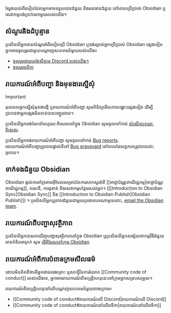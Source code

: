 ស្វែងយល់ពីរបៀបដែលអ្នកអាចទទួលបានជំនួយ និងធនធានជំនួយ នៅពេលប្រើប្រាស់ Obsidian ឬសេវាកម្មបង់ប្រាក់ណាមួយរបស់យើង។

## សំណួរនិងដំបូន្មាន

ប្រសិនបើអ្នកមានសំណួរអំពីរបៀបប្រើ Obsidian ឬចង់ស្គាល់អ្នកប្រើប្រាស់ Obsidian ផ្សេងទៀត អ្នកអាចចូលរួមជាមួយបណ្តាញសហគមន៍មួយរបស់យើង៖

- [ចូលរួមជាមួយម៉ាស៊ីនមេ Discord របស់យើង។](https://discord.gg/obsidianmd)
- [ចូលរួមវេទិកា](https://forum.obsidian.md/)

## រាយការណ៍អំពីបញ្ហា និងមុខងារស្នើសុំ

> [!important]
> មុនពេលអ្នកស្នើសុំមុខងារថ្មី ឬរាយការណ៍អំពីបញ្ហា សូមពិនិត្យមើលការបង្ហោះផ្សេងទៀត ដើម្បីប្រាកដថាអ្នកផ្សេងមិនទាន់បានបញ្ជូនវាទេ។

ប្រសិនបើអ្នកចង់ណែនាំលក្ខណៈពិសេសនៅក្នុង Obsidian សូមចូលទៅកាន់ [សំណើលក្ខណៈពិសេស](https://forum.obsidian.md/c/feature-requests/8).

ប្រសិនបើអ្នកចង់រាយការណ៍អំពីបញ្ហា សូមចូលទៅកាន់ [Bug reports](https://forum.obsidian.md/c/bug-reports/7).   
របាយការណ៍អំពីបញ្ហាត្រូវបានផ្លាស់ទីទៅ [Bug graveyard](https://forum.obsidian.md/c/bug-graveyard/12) នៅពេលដែលពួកគេត្រូវបានដោះស្រាយ។


## ទាក់ទងជំនួយ Obsidian 

Obsidian ផ្តល់ការគាំទ្រតាមអ៊ីមែលសម្រាប់តែការសាកសួរអំពី [[អាជ្ញាប័ណ្ណពាណិជ្ជកម្ម|អាជ្ញាប័ណ្ណពាណិជ្ជកម្ម]], គណនី, ការទូទាត់ និងសេវាកម្មបន្ថែមរបស់អ្នក។ ([[Introduction to Obsidian Sync|Obsidian Sync]] និង [[Introduction to Obsidian Publish|Obsidian Publish]]) ។
ប្រសិនបើអ្នកត្រូវការជំនួយជាមួយប្រធានបទណាមួយនោះ, [email the Obsidian team](mailto:support@obsidian.md).

## រាយការណ៍ពីបញ្ហាសុវត្ថិភាព

ប្រសិនបើអ្នកបានរកឃើញបញ្ហាសុវត្ថិភាពនៅក្នុង Obsidian ឬប្រសិនបើអ្នកសង្ស័យថាកម្មវិធីជំនួយមានគំនិតអាក្រក់ សូម [ផ្ញើអ៊ីមែលទៅក្រុម Obsidian](mailto:support@obsidian.md).

## រាយការណ៍អំពីការបំពានក្រមសីលធម៌
ដោយមិនគិតពីថាតើអ្នកជាជនរងគ្រោះ ឬសាក្សីនៃការរំលោភ [[Community code of conduct]] របស់យើងទេ, អ្នកអាចរាយការណ៍ពីឧប្បត្តិហេតុនេះទៅក្រុមអ្នកសម្របសម្រួល។

រាយការណ៍ពីឧប្បត្តិហេតុនៅលើបណ្តាញសហគមន៍មួយខាងក្រោម៖

- [[Community code of conduct#រាយការណ៍លើ Discord|រាយការណ៍លើ Discord]]
- [[Community code of conduct#រាយការណ៍នៅលើវេទិកា|រាយការណ៍នៅលើវេទិកា]]
